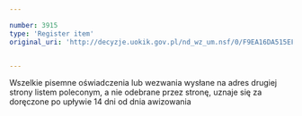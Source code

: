 ```yaml
---

number: 3915
type: 'Register item'
original_uri: 'http://decyzje.uokik.gov.pl/nd_wz_um.nsf/0/F9EA16DA515EFA59C1257AA700411571?OpenDocument'


---
```


Wszelkie pisemne oświadczenia lub wezwania wysłane na adres drugiej strony listem poleconym, a nie odebrane przez stronę, uznaje się za doręczone po upływie 14 dni od dnia awizowania
